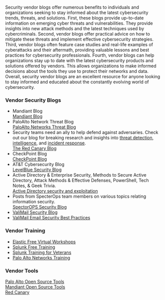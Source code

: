 Security vendor blogs offer numerous benefits to individuals and organizations seeking to stay informed about the latest cybersecurity trends, threats, and solutions. First, these blogs provide up-to-date information on emerging cyber threats and vulnerabilities. They provide insights into new attack methods and the latest techniques used by cybercriminals. Second, vendor blogs offer practical advice on how to mitigate these threats and implement effective cybersecurity strategies. Third, vendor blogs often feature case studies and real-life examples of cyberattacks and their aftermath, providing valuable lessons and best practices for cybersecurity professionals. Fourth, vendor blogs can help organizations stay up to date with the latest cybersecurity products and solutions offered by vendors. This allows organizations to make informed decisions about the tools they use to protect their networks and data. Overall, security vendor blogs are an excellent resource for anyone looking to stay informed and educated about the constantly evolving world of cybersecurity.  

### Vendor Security Blogs  
* Mandiant Blog  
[Mandiant Blog](https://cloud.google.com/blog/topics/threat-intelligence/)  
* PaloAlto Network Threat Blog  
[PaloAlto Networks Threat Blog](https://unit42.paloaltonetworks.com/)  
* Security teams need an ally to help defend against adversaries. Check out our blog for breaking research and insights into [threat detection](https://redcanary.com/topic/threat-detection/), [intelligence](https://redcanary.com/topic/threat-intelligence/), and [incident response](https://redcanary.com/topic/incident-response/).  
[The Red Canary Blog](https://redcanary.com/blog/)  
* CheckPoint Blog  
[CheckPoint Blog](https://blog.checkpoint.com/)  
* AT&T Cybersecurity Blog  
[LevelBlue Security Blog](https://levelblue.com/blogs)  
* Active Directory & Enterprise Security, Methods to Secure Active Directory, Attack Methods & Effective Defenses, PowerShell, Tech Notes, & Geek Trivia.  
[Active Directory security and exploitation](http://adsecurity.org/)  
* Posts from SpecterOps team members on various topics relating information security.  
[SpectorOPS Security Blog](https://posts.specterops.io/)  
* [ValiMail Security Blog](https://www.valimail.com/blog/)  
* [ValiMail Email Security Best Practices](https://www.valimail.com/email-security-best-practices/)  

### Vendor Training  
* [Elastic Free Virtual Workshops](https://events.elastic.co/amer-workshops-hubpage?utm_campaign=amer-virtual-workshops-rm&utm_id=7018X0000017ToFQAU&utm_source=email&utm_medium=invite&utm_content=mkt_163252&mkt_tok=ODEzLU1BTS0zOTIAAAGLXXseLYmeXEMGFPbr4MmSEItxiDTY_938QsQ52t1qy0w_vTMI5v5u6TuArfcVWm7Tk-jmvCmgRlxOh-OUrGxiU79dXGExWrMerEHz85BLUgp4Bw0Cu80)  
* [Splunk Free Training](https://www.splunk.com/en_us/training/free-courses/overview.html)  
* [Splunk Training for Veterans](https://workplus.splunk.com/veterans)  
* [Palo Alto Networks Training](https://www.paloaltonetworks.com/services/education)  

### Vendor Tools  
[Palo Alto Open Source Tools](https://github.com/pan-unit42/public_tools)  
[Mandiant Open Source Tools](https://github.com/mandiant)  
[Red Canary](https://github.com/redcanaryco)  
